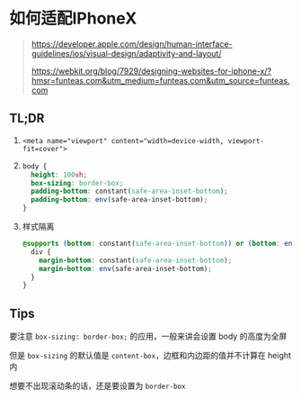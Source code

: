 # 如何适配IPhoneX

> https://developer.apple.com/design/human-interface-guidelines/ios/visual-design/adaptivity-and-layout/
>
> https://webkit.org/blog/7929/designing-websites-for-iphone-x/?hmsr=funteas.com&utm_medium=funteas.com&utm_source=funteas.com



## TL;DR

1. `<meta name="viewport" content="width=device-width, viewport-fit=cover">`

2. ```css
   body {
     height: 100vh;
     box-sizing: border-box;
     padding-bottom: constant(safe-area-inset-bottom);
     padding-bottom: env(safe-area-inset-bottom);
   }
   ```

3. 样式隔离

   ```css
   @supports (bottom: constant(safe-area-inset-bottom)) or (bottom: env(safe-area-inset-bottom)) {
     div {
       margin-bottom: constant(safe-area-inset-bottom);
       margin-bottom: env(safe-area-inset-bottom);
     }
   }
   ```

## Tips

要注意 `box-sizing: border-box;` 的应用，一般来讲会设置 body 的高度为全屏

但是 `box-sizing` 的默认值是 `content-box`，边框和内边距的值并不计算在 height 内

想要不出现滚动条的话，还是要设置为 `border-box`